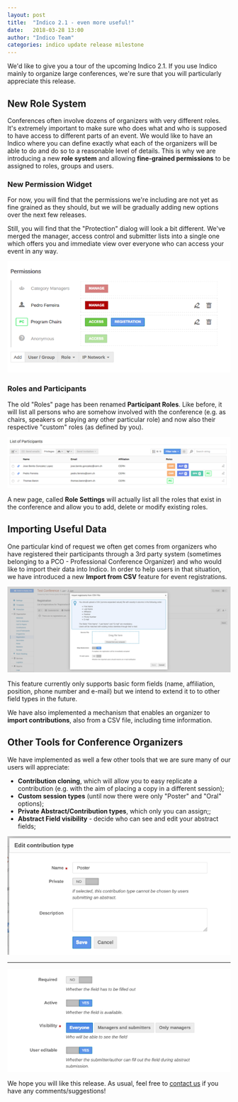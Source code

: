```yaml
---
layout: post
title:  "Indico 2.1 - even more useful!"
date:   2018-03-28 13:00
author: "Indico Team"
categories: indico update release milestone
---
```


We'd like to give you a tour of the upcoming Indico 2.1. If you use Indico mainly to organize large conferences, we're sure
that you will particularly appreciate this release.

## New Role System

Conferences often involve dozens of organizers with very different roles. It's extremely important to make sure who does what
and who is supposed to have access to different parts of an event. We would like to have an Indico where you can define exactly
what each of the organizers will be able to do and do so to a reasonable level of details. This is why we are introducing a new
**role system** and allowing **fine-grained permissions** to be assigned to roles, groups and users.

### New Permission Widget

For now, you will find that the permissions we're including are not yet as fine grained as they should, but we will be gradually
adding new options over the next few releases.

Still, you will find that the "Protection" dialog will look a bit different. We've merged the manager, access control and submitter
lists into a single one which offers you and immediate view over everyone who can access your event in any way.

![](/assets/2018-03-28-indico-2-1-news/permissions1.png)

### Roles and Participants

The old "Roles" page has been renamed **Participant Roles**. Like before, it will list all persons who are somehow involved with the
conference (e.g. as chairs, speakers or playing any other particular role) and now also their respective "custom" roles (as defined by
you).

![](/assets/2018-03-28-indico-2-1-news/participants1.png)

A new page, called **Role Settings** will actually list all the roles that exist in the conference and allow you to add, delete or modify
existing roles.

## Importing Useful Data

One particular kind of request we often get comes from organizers who have registered their participants through a 3rd party system (sometimes
belonging to a PCO - Professional Conference Organizer) and who would like to import their data into Indico. In order to help users in that
situation, we have introduced a new **Import from CSV** feature for event registrations.

![](/assets/2018-03-28-indico-2-1-news/import1.png)

This feature currently only supports basic form fields (name, affiliation, position, phone number and e-mail) but we intend to extend it to to
other field types in the future.

We have also implemented a mechanism that enables an organizer to **import contributions**, also from a CSV file, including time information.

## Other Tools for Conference Organizers

We have implemented as well a few other tools that we are sure many of our users will appreciate:

 * **Contribution cloning**, which will allow you to easy replicate a contribution (e.g. with the aim of placing a copy in a different session);
 * **Custom session types** (until now there were only "Poster" and "Oral" options);
 * **Private Abstract/Contribution types**, which only you can assign;;
 * **Abstract Field visibility** - decide who can see and edit your abstract fields;

![](/assets/2018-03-28-indico-2-1-news/tools1.png)

---

![](/assets/2018-03-28-indico-2-1-news/tools2.png)

We hope you will like this release. As usual, feel free to [contact us](/contact) if you have any comments/suggestions!
